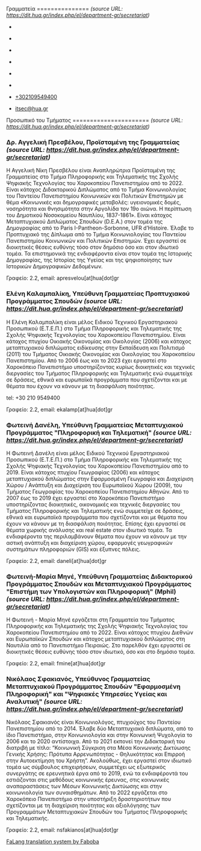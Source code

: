 Γραμματεία
===============    *(source URL: https://dit.hua.gr/index.php/el/department-gr/secretariat)*

*   [](https://www.facebook.com/ditharokopio)
*   [](https://www.youtube.com/channel/UCEHkYirpXF1nSLxDCrfDZ4A)
*   [](https://www.linkedin.com/company/77699385)
*   [](https://www.instagram.com/dithua)

*   [](https://dit.hua.gr/index.php/el/department-gr/secretariat)
*   [](https://dit.hua.gr/index.php/en/department/secretariat)

*   [+302109549400](tel:+302109549400)
*   [itsec@hua.gr](mailto:itsec@hua.gr)

Προσωπικό του Τμήματος
======================  *(source URL: https://dit.hua.gr/index.php/el/department-gr/secretariat)*

### Δρ. Αγγελική Πρεσβέλου, Προϊσταμένη της Γραμματείας  *(source URL: https://dit.hua.gr/index.php/el/department-gr/secretariat)*

H Αγγελική Νίκη Πρεσβέλου είναι Αναπληρώτρια Προϊσταμένη της Γραμματείας στο Τμήμα Πληροφορικής και Τηλεματικής της Σχολής Ψηφιακής Τεχνολογίας του Χαροκοπείου Πανεπιστημίου από το 2022. Είναι κάτοχος Διδακτορικού Διπλώματος από το Τμήμα Κοινωνιολογίας του Παντείου Πανεπιστημίου Κοινωνικών και Πολιτικών Επιστημών με θέμα «Κοινωνικές και δημογραφικές μεταβολές: υγειονομικές δομές, νοσηρότητα και θνησιμότητα στην Αργολίδα τον 19ο αιώνα. Η περίπτωση του Δημοτικού Νοσοκομείου Ναυπλίου, 1837-1861». Είναι κάτοχος Μεταπτυχιακού Διπλώματος Σπουδών (D.E.A.) στον τομέα της Δημογραφίας από το Paris I-Pantheon-Sorbonne, UFR d’Histoire. Έλαβε το Προπτυχιακό της Δίπλωμα από το Τμήμα Κοινωνιολογίας του Παντείου Πανεπιστημίου Κοινωνικών και Πολιτικών Επιστημών. Έχει εργαστεί σε διοικητικές θέσεις ευθύνης τόσο στον δημόσιο όσο και στον ιδιωτικό τομέα. Τα επιστημονικά της ενδιαφέροντα είναι στον τομέα της Ιστορικής Δημογραφίας, της Ιστορίας της Υγείας και της ψηφιοποίησης των Ιστορικών Δημογραφικών Δεδομένων.

Γραφείο: 2.2, email: apresvelou\[at\]hua\[dot\]gr

### Ελένη Καλαμπαλίκη, Υπεύθυνη Γραμματείας Προπτυχιακού Προγράμματος Σπουδών  *(source URL: https://dit.hua.gr/index.php/el/department-gr/secretariat)*

Η Ελένη Καλαμπαλίκη είναι μέλος Ειδικού Τεχνικού Εργαστηριακού Προσωπικού (Ε.Τ.Ε.Π.) στο Τμήμα Πληροφορικής και Τηλεματικής της Σχολής Ψηφιακής Τεχνολογίας του Χαροκοπείου Πανεπιστημίου. Είναι κάτοχος πτυχίου Οικιακής Οικονομίας και Οικολογίας (2006) και κάτοχος μεταπτυχιακού διπλώματος ειδίκευσης στην Εκπαίδευση και Πολιτισμό (2011) του Τμήματος Οικιακής Οικονομίας και Οικολογίας του Χαροκοπείου Πανεπιστημίου. Από το 2006 έως και το 2023 έχει εργαστεί στο Χαροκόπειο Πανεπιστήμιο υποστηρίζοντας κυρίως διοικητικές και τεχνικές διεργασίες του Τμήματος Πληροφορικής και Τηλεματικής ενώ συμμετείχε σε δράσεις, εθνικά και ευρωπαϊκά προγράμματα που σχετίζονται και με θέματα που έχουν να κάνουν με τη διασφάλιση ποιότητας.

tel: +30 210 9549400

Γραφείο: 2.2, email: ekalamp\[at\]hua\[dot\]gr

### Φωτεινή Δανέλη, Υπεύθυνη Γραμματείας Μεταπτυχιακού Προγράμματος "Πληροφορική και Τηλεματική"  *(source URL: https://dit.hua.gr/index.php/el/department-gr/secretariat)*

Η Φωτεινή Δανέλη είναι μέλος Ειδικού Τεχνικού Εργαστηριακού Προσωπικού (Ε.Τ.Ε.Π.) στο Τμήμα Πληροφορικής και Τηλεματικής της Σχολής Ψηφιακής Τεχνολογίας του Χαροκοπείου Πανεπιστημίου από το 2019. Είναι κάτοχος πτυχίου Γεωγραφίας (2006) και κάτοχος μεταπτυχιακού διπλώματος στην Εφαρμοσμένη Γεωγραφία και Διαχείριση Χώρου / Ανάπτυξη και Διαχείριση του Ευρωπαϊκού Χώρου (2009), του Τμήματος Γεωγραφίας του Χαροκοπείου Πανεπιστημίου Αθηνών. Από το 2007 έως το 2019 έχει εργαστεί στο Χαροκόπειο Πανεπιστήμιο υποστηρίζοντας διοικητικές, οικονομικές και τεχνικές διεργασίες του Τμήματος Πληροφορικής και Τηλεματικής ενώ συμμετείχε σε δράσεις, εθνικά και ευρωπαϊκά προγράμματα που σχετίζονται και με θέματα που έχουν να κάνουν με τη διασφάλιση ποιότητας. Επίσης έχει εργαστεί σε θέματα χωρικής ανάλυσης και real estate στον ιδιωτικό τομέα. Τα ενδιαφέροντα της περιλαμβάνουν θέματα που έχουν να κάνουν με την αστική ανάπτυξη και διαχείριση χώρου, εφαρμογές γεωγραφικών συστημάτων πληροφοριών (GIS) και έξυπνες πόλεις.

Γραφείο: 2.2, email: daneli\[at\]hua\[dot\]gr

### Φωτεινή-Μαρία Μηνέ, Υπεύθυνη Γραμματείας Διδακτορικού Προγράμματος Σπουδών και Μεταπτυχιακού Προγράμματος "Επιστήμη των Υπολογιστών και Πληροφορική" (Mphil)  *(source URL: https://dit.hua.gr/index.php/el/department-gr/secretariat)*

Η Φωτεινή - Μαρία Μηνέ εργάζεται στη Γραμματεία του Τμήματος Πληροφορικής και Τηλεματικής της Σχολής Ψηφιακής Τεχνολογίας του Χαροκοπείου Πανεπιστημίου από το 2022. Είναι κάτοχος πτυχίου Διεθνών και Ευρωπαϊκών Σπουδών και κάτοχος μεταπτυχιακού διπλώματος στη Ναυτιλία από το Πανεπιστήμιο Πειραιώς. Στο παρελθόν έχει εργαστεί σε διοικητικές θέσεις ευθύνης τόσο στον ιδιωτικό, όσο και στο δημόσιο τομέα.

Γραφείο: 2.2, email: fmine\[at\]hua\[dot\]gr

### Νικόλαος Σφακιανός, Υπεύθυνος Γραμματείας Μεταπτυχιακού Προγράμματος Σπουδών "Εφαρμοσμένη Πληροφορική" και "Ψηφιακές Υπηρεσίες Υγείας και Αναλυτική"  *(source URL: https://dit.hua.gr/index.php/el/department-gr/secretariat)*

Νικόλαος Σφακιανός είναι Κοινωνιολόγος, πτυχιούχος του Παντείου Πανεπιστημίου από το 2014. Έλαβε δύο Μεταπτυχιακά διπλώματα, από το ίδιο Πανεπιστήμιο, στην Κοινωνιολογία και στην Κοινωνική Ψυχολογία το 2006 και το 2020 αντίστοιχα. Από το 2021 εκπονεί την Διδακτορική του διατριβή με τίτλο: “Κοινωνική Σύγκριση στα Μέσα Κοινωνικής Δικτύωσης Γενικής Χρήσης: Πρότυπα Αρρενωπότητας - Θηλυκότητας και Επιρροή στην Αυτοεκτίμηση του Χρήστη”. Ακολούθως, έχει εργαστεί στον ιδιωτικό τομέα ως σύμβουλος επιχειρήσεων, συμμετέχει ως εξωτερικός συνεργάτης σε ερευνητικά έργα από το 2019, ενώ τα ενδιαφέροντά του εστιάζονται στις μεθόδους κοινωνικής έρευνας, στις κοινωνικές αναπαραστάσεις των Μέσων Κοινωνικής Δικτύωσης και στην κοινωνιολογία των συναισθημάτων. Από το 2022 εργάζεται στο Χαροκόπειο Πανεπιστήμιο στην υποστήριξη δραστηριοτήτων που σχετίζονται με τη διαχείριση ποιότητας και αξιολόγησης των Προγραμμάτων Μεταπτυχιακών Σπουδών του Τμήματος Πληροφορικής και Τηλεματικής.

Γραφείο: 2.2, email: nsfakianos\[at\]hua\[dot\]gr

[FaLang translation system by Faboba](http://www.faboba.com/ "Faboba : Création de composantJoomla")

[](https://dit.hua.gr/index.php/el/department-gr/secretariat#)

